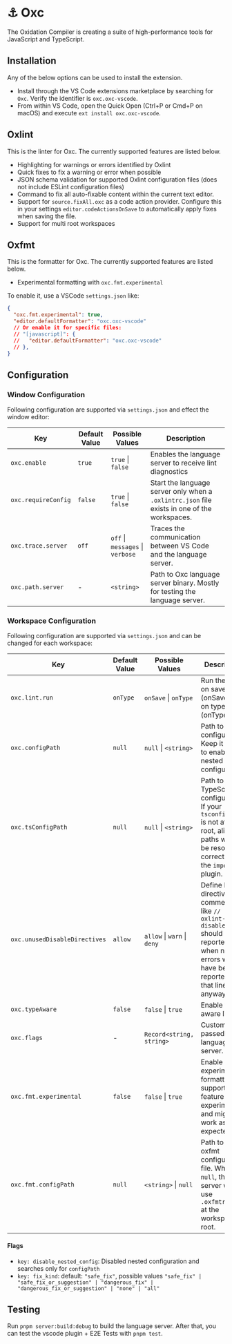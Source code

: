 # ⚓ Oxc

The Oxidation Compiler is creating a suite of high-performance tools for JavaScript and TypeScript.

## Installation

Any of the below options can be used to install the extension.

- Install through the VS Code extensions marketplace by searching for `Oxc`. Verify the identifier is `oxc.oxc-vscode`.
- From within VS Code, open the Quick Open (Ctrl+P or Cmd+P on macOS) and execute `ext install oxc.oxc-vscode`.

## Oxlint

This is the linter for Oxc. The currently supported features are listed below.

- Highlighting for warnings or errors identified by Oxlint
- Quick fixes to fix a warning or error when possible
- JSON schema validation for supported Oxlint configuration files (does not include ESLint configuration files)
- Command to fix all auto-fixable content within the current text editor.
- Support for `source.fixAll.oxc` as a code action provider. Configure this in your settings `editor.codeActionsOnSave`
  to automatically apply fixes when saving the file.
- Support for multi root workspaces

## Oxfmt

This is the formatter for Oxc. The currently supported features are listed below.

- Experimental formatting with `oxc.fmt.experimental`

To enable it, use a VSCode `settings.json` like:

```json
{
  "oxc.fmt.experimental": true,
  "editor.defaultFormatter": "oxc.oxc-vscode"
  // Or enable it for specific files:
  // "[javascript]": {
  //   "editor.defaultFormatter": "oxc.oxc-vscode"
  // },
}
```

## Configuration

### Window Configuration

Following configuration are supported via `settings.json` and effect the window editor:

| Key                 | Default Value | Possible Values                  | Description                                                                                  |
| ------------------- | ------------- | -------------------------------- | -------------------------------------------------------------------------------------------- |
| `oxc.enable`        | `true`        | `true` \| `false`                | Enables the language server to receive lint diagnostics                                      |
| `oxc.requireConfig` | `false`       | `true` \| `false`                | Start the language server only when a `.oxlintrc.json` file exists in one of the workspaces. |
| `oxc.trace.server`  | `off`         | `off` \| `messages` \| `verbose` | Traces the communication between VS Code and the language server.                            |
| `oxc.path.server`   | -             | `<string>`                       | Path to Oxc language server binary. Mostly for testing the language server.                  |

### Workspace Configuration

Following configuration are supported via `settings.json` and can be changed for each workspace:

| Key                           | Default Value | Possible Values             | Description                                                                                                                                      |
| ----------------------------- | ------------- | --------------------------- | ------------------------------------------------------------------------------------------------------------------------------------------------ |
| `oxc.lint.run`                | `onType`      | `onSave` \| `onType`        | Run the linter on save (onSave) or on type (onType)                                                                                              |
| `oxc.configPath`              | `null`        | `null` \| `<string>`        | Path to ESlint configuration. Keep it empty to enable nested configuration.                                                                      |
| `oxc.tsConfigPath`            | `null`        | `null` \| `<string>`        | Path to TypeScript configuration. If your `tsconfig.json` is not at the root, alias paths will not be resolve correctly for the `import` plugin. |
| `oxc.unusedDisableDirectives` | `allow`       | `allow` \| `warn` \| `deny` | Define how directive comments like `// oxlint-disable-line` should be reported, when no errors would have been reported on that line anyway.     |
| `oxc.typeAware`               | `false`       | `false` \| `true`           | Enable type aware linting.                                                                                                                       |
| `oxc.flags`                   | -             | `Record<string, string>`    | Custom flags passed to the language server.                                                                                                      |
| `oxc.fmt.experimental`        | `false`       | `false` \| `true`           | Enable experimental formatting support. This feature is experimental and might not work as expected.                                             |
| `oxc.fmt.configPath`          | `null`        | `<string>` \| `null`        | Path to an oxfmt configuration file. When `null`, the server will use `.oxfmtrc.json` at the workspace root.                                     |

#### Flags

- `key: disable_nested_config`: Disabled nested configuration and searches only for `configPath`
- `key: fix_kind`: default: `"safe_fix"`, possible values `"safe_fix" | "safe_fix_or_suggestion" | "dangerous_fix" | "dangerous_fix_or_suggestion" | "none" | "all"`

## Testing

Run `pnpm server:build:debug` to build the language server.
After that, you can test the vscode plugin + E2E Tests with `pnpm test`.

